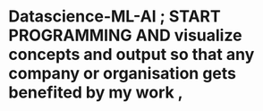 # Datascience-ML-AI ; START PROGRAMMING AND visualize concepts and output so that any company or organisation gets benefited by my work ,
